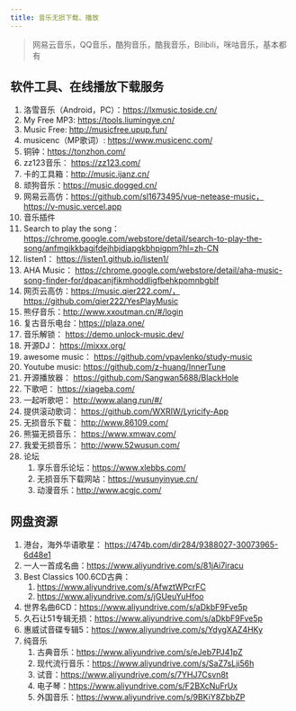 ```yaml
---
title: 音乐无损下载、播放
---
```

> 网易云音乐，QQ音乐，酷狗音乐，酷我音乐，Bilibili，咪咕音乐，基本都有

## 软件工具、在线播放下载服务
1. 洛雪音乐（Android，PC）：https://lxmusic.toside.cn/
2. My Free MP3: https://tools.liumingye.cn/
3. Music Free: http://musicfree.upup.fun/
4. musicenc（MP歌词）: https://www.musicenc.com/
5. 铜钟：https://tonzhon.com/
6. zz123音乐： https://zz123.com/
7. 卡的工具箱：http://music.ijanz.cn/
8. 顽狗音乐：https://music.dogged.cn/
9. 网易云高仿：https://github.com/sl1673495/vue-netease-music，https://v-music.vercel.app
10. 音乐插件
   1. Search to play the song： https://chrome.google.com/webstore/detail/search-to-play-the-song/anfmgjkkbagjfdejhbjdiapgkbhpigpm?hl=zh-CN
   2. listen1： https://listen1.github.io/listen1/
   3. AHA Music： https://chrome.google.com/webstore/detail/aha-music-song-finder-for/dpacanjfikmhoddligfbehkpomnbgblf
11. 网页云高仿：https://music.qier222.com/，https://github.com/qier222/YesPlayMusic
12. 熊仔音乐：http://www.xxoutman.cn/#/login
13. 复古音乐电台：https://plaza.one/
14. 音乐解锁： https://demo.unlock-music.dev/
15. 开源DJ： https://mixxx.org/
16. awesome music： https://github.com/vpavlenko/study-music
17. Youtube music: https://github.com/z-huang/InnerTune
18. 开源播放器： https://github.com/Sangwan5688/BlackHole
19. 下歌吧： https://xiageba.com/
20. 一起听歌吧： http://www.alang.run/#/
21. 提供滚动歌词： https://github.com/WXRIW/Lyricify-App
22. 无损音乐下载： http://www.86109.com/
23. 熊猫无损音乐： https://www.xmwav.com/
24. 我爱无损音乐： http://www.52wusun.com/
25. 论坛
    1.  享乐音乐论坛：https://www.xlebbs.com/
    2.  无损音乐下载网站：https://wusunyinyue.cn/
    3.  动漫音乐：http://www.acgjc.com/



## 网盘资源
1. 港台，海外华语歌星： https://474b.com/dir284/9388027-30073965-6d48e1
2. 一人一首成名曲：https://www.aliyundrive.com/s/81jAi7iracu
3. Best Classics 100.6CD古典：
   1. https://www.aliyundrive.com/s/AfwztWPcrFC
   2. https://www.aliyundrive.com/s/jGUeuYuHfoo
4. 世界名曲6CD：https://www.aliyundrive.com/s/aDkbF9Fve5p
5. 久石让51专辑无损：https://www.aliyundrive.com/s/aDkbF9Fve5p
6. 惠威试音碟专辑5：https://www.aliyundrive.com/s/YdygXAZ4HKy
7. 纯音乐
   1. 古典音乐：https://www.aliyundrive.com/s/eJeb7PJ41pZ
   2. 现代流行音乐：https://www.aliyundrive.com/s/SaZ7sLji56h
   3. 试音：https://www.aliyundrive.com/s/7YHJ7Csvn8t
   4. 电子琴：https://www.aliyundrive.com/s/F2BXcNuFrUx
   5. 外国音乐：https://www.aliyundrive.com/s/9BKiY8ZbbZP